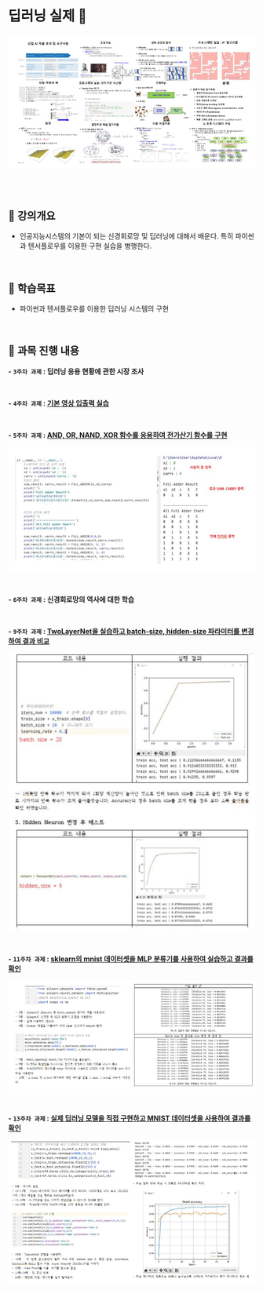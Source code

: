 # **딥러닝 실제 📖**

<p>
<img src="../../images/gaeron1.JPG">
</p>
<br/>
<br/>


## 📝 강의개요 
- 인공지능시스템의 기본이 되는 신경회로망 및 딥러닝에 대해서 배운다. 특히 파이썬과 텐서플로우를 이용한 구현 실습을 병행한다.

<br/>

## 📌 학습목표 
- 파이썬과 텐서플로우를 이용한 딥러닝 시스템의 구현

<br/>

## 📂 과목 진행 내용 

**- `3주차 과제` : 딥러닝 응용 현황에 관한 시장 조사**

<br/>

**- `4주차 과제` : [기본 영상 입출력 실습](./4주차%20과제-화면출력)**

<br/>

**- `5주차 과제` : [AND, OR, NAND, XOR 함수를 응용하여 전가산기 함수를 구현 ](./5주차%20과제-Full_Adder)**

<p>
<img src="../../images/deep_hw5.JPG">
</p>

<br/>

**- `6주차 과제` : 신경회로망의 역사에 대한 학습**

<br/>

**- `9주차 과제` : [TwoLayerNet을 실습하고 batch-size, hidden-size 파라미터를 변경하여 결과 비교 ](./9주차%20과제)**

<p>
<img src="../../images/deep_hw9.JPG">
</p>

<br/>

**- `11주차 과제` : [sklearn의 mnist 데이터셋을 MLP 분류기를 사용하여 실습하고 결과를 확인 ](./11주차%20과제)**

<p>
<img src="../../images/deep_hw11.JPG">
</p>

<br/>

**- `13주차 과제` : [ 실제 딥러닝 모델을 직접 구현하고 MNIST 데이터셋을 사용하여 결과를 확인 ](./13주차%20과제)**

<p>
<img src="../../images/deep_hw13.JPG">
</p>

<br/>
